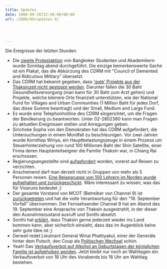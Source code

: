 ```yaml
---
title: Updates
date: 2006-09-26T22:56:00+00:00
url: /2006/09/updates-9/




---
```

Die Ereignisse der letzten Stunden

* Die [zweite Protestaktion][1] von Bangkoker Studenten und Akademikern wurde Sonntag abend durchgeführt. Die einzige bemerkenswerte Sache ist ein Plakat, das die Abkürzung des <span class="caps">CDRM</span> mit "Council of Demented and Ridiculous Military" übersetzt.
* Das <span class="caps">CDRM</span> hat bekannt gegeben, dass ['gute' Projekte aus der Thaksinzeit nicht gestoppt werden][2]. Darunter fallen die 30 Baht Gesundheitsversorgung (man kann für 30 Baht zum Arzt gehen) und Projekte, welche kleinere Orte finanziell unterstützen, wie der National Fund for Villages and Urban Communities (1 Million Baht für jedes Dorf, das diese Summe beantragt) und der Small, Medium and Large Fund.
* Es wurde eine Telephonhotline des <span class="caps">CDRM</span> eingerichtet, um die Fragen der Bevökerung zu beantworten. Unter 02-2802360 kann man Fragen zu aktuellen Ereignissen stellen und Anregungen geben.
* Sirichoke Sopha von den Demokraten hat das <span class="caps">CDRM</span> aufgefordert, die Untersuchungen in einem Mordfall zu beschleunigen. Vor zwei Jahren wurde Kornthep Wiriya, ein Hauptbelastungszeuge in einem Prozess um Steuerhinterziehung von rund 100 Millionen Baht der Shin Satellite, einer Firma deren Hauptanteilseigner die Familie Thaksin war, in Chiang Rai erschossen.
* Regierungsangestellte sind [aufgefordert][3] worden, vorerst auf Reisen zu verzichten.
* Anscheinend darf man derzeit nicht in Gruppen von mehr als 5 Personen reisen. [Eine Reisegruppe von 100 Lehrern im Norden wurde aufgehalten und zurückgeschickt][4]. Wäre interessant zu wissen, was das für Visaruns bedeutet ;)
* Der gesamte Vorstand von <span class="caps">MCOT</span> (Betreiber von Channel 9) ist [zurückgetreten][5] und hat die volle Verantwortung für den "19. September Vorfall" übernommen. Der Fernsehsender Channel 9 hat am Abend des 19. September eine Ansprache von Thaksin ausgestrahlt, in der dieser den Ausnahmezustand ausruft und Sonthi absetzt.
* Sonthi hat [erklärt][6], dass Thaksin gerne jederzeit wieder ins Land kommen kann, aber sicherlich einsieht, dass das im Augenblick keine sehr gute Idee ist ;)
* Derweil redet Lieutnant General Winai Phattiyakul, einer der Generäle hinter dem Putsch, den Coup als [Politischen Wechsel][7] schön.
* Yeah! Das [Verkaufsverbot auf Alkohol an Geburtstagen der königlichen Familie ist aufgehoben worden][8]. Jetzt bleibt nur noch an Wahltagen ein Verkaufsverbot von 18 Uhr des Vorabends bis 18 Uhr am Wahltag bestehen.

 [1]: http://www.nationmultimedia.com/2006/09/25/headlines/headlines_30014613.php
 [2]: http://www.nationmultimedia.com/2006/09/25/headlines/headlines_30014610.php
 [3]: http://www.nationmultimedia.com/breakingnews/read.php?newsid=30014694
 [4]: http://www.nationmultimedia.com/breakingnews/read.php?newsid=30014679
 [5]: http://etna.mcot.net/query.php?nid=25038
 [6]: http://www.nationmultimedia.com/2006/09/26/headlines/headlines_30014676.php
 [7]: http://www.nationmultimedia.com/2006/09/26/headlines/headlines_30014696.php
 [8]: http://www.nationmultimedia.com/breakingnews/read.php?newsid=30014691
